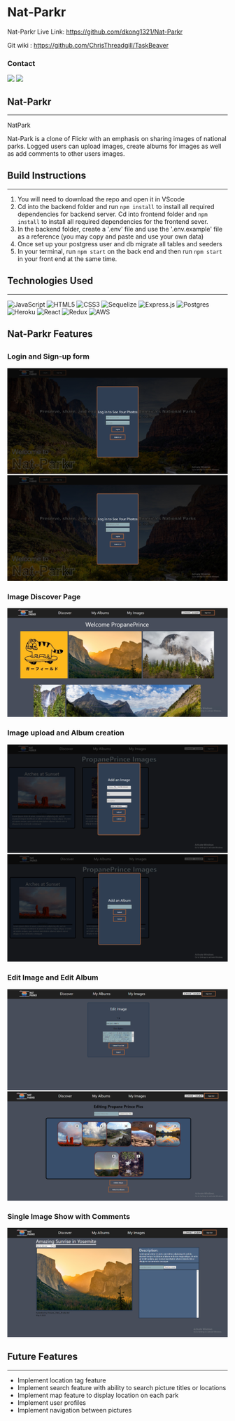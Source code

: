 # Nat-Parkr

Nat-Parkr Live Link: https://github.com/dkong1321/Nat-Parkr

Git wiki : https://github.com/ChrisThreadgill/TaskBeaver

### Contact

<a href="https://www.linkedin.com/in/darren-kong-06b47013b/"><img src="https://img.shields.io/badge/LinkedIn-0077B5?style=for-the-badge&logo=linkedin&logoColor=white" /></a>
<a href="https://github.com/dkong1321"><img src="https://img.shields.io/badge/GitHub-100000?style=for-the-badge&logo=github&logoColor=white" /></a>

## Nat-Parkr

---

NatPark

Nat-Park is a clone of Flickr with an emphasis on sharing images of national parks. Logged users can upload images, create albums for images as well as add comments to other users images.

## Build Instructions

---

1. You will need to download the repo and open it in VScode
2. Cd into the backend folder and run `npm install` to install all required dependencies for backend server. Cd into frontend folder and `npm install` to install all required dependencies for the frontend sever.
3. In the backend folder, create a '.env' file and use the '.env.example' file as a reference (you may copy and paste and use your own data)
4. Once set up your postgress user and db migrate all tables and seeders
5. In your terminal, run `npm start` on the back end and then run `npm start` in your front end at the same time.

## Technologies Used

---

![JavaScript](https://img.shields.io/badge/javascript-%23323330.svg?style=for-the-badge&logo=javascript&logoColor=%23F7DF1E)
![HTML5](https://img.shields.io/badge/html5-%23E34F26.svg?style=for-the-badge&logo=html5&logoColor=white)
![CSS3](https://img.shields.io/badge/css3-%231572B6.svg?style=for-the-badge&logo=css3&logoColor=white)
![Sequelize](https://img.shields.io/badge/Sequelize-52B0E7?style=for-the-badge&logo=Sequelize&logoColor=white)
![Express.js](https://img.shields.io/badge/express.js-%23404d59.svg?style=for-the-badge&logo=express&logoColor=%2361DAFB)
![Postgres](https://img.shields.io/badge/postgres-%23316192.svg?style=for-the-badge&logo=postgresql&logoColor=white)
![Heroku](https://img.shields.io/badge/heroku-%23430098.svg?style=for-the-badge&logo=heroku&logoColor=white)
![React](https://img.shields.io/badge/react-%2320232a.svg?style=for-the-badge&logo=react&logoColor=%2361DAFB)
![Redux](https://img.shields.io/badge/redux-%23593d88.svg?style=for-the-badge&logo=redux&logoColor=white)
![AWS](https://img.shields.io/badge/AWS-%23FF9900.svg?style=for-the-badge&logo=amazon-aws&logoColor=white)

## Nat-Parkr Features

##

### Login and Sign-up form

![Login](readme-images/nat-login.jpg "a title")
![Sign up](readme-images/nat-login.jpg "a title")

### Image Discover Page

![Discover](readme-images/discover-page.jpg "a title")

### Image upload and Album creation

![Add Image](readme-images/image-upload.png "a title")
![Add Album](readme-images/add-album-page.png "a title")

### Edit Image and Edit Album

![Edit Image](readme-images/edit-image-page.png "a title")
![Edit Album](readme-images/edit-album-page.png "a title")

### Single Image Show with Comments

![Show Image](readme-images/image-show-page.png "a title")

## Future Features

---

- Implement location tag feature
- Implement search feature with ability to search picture titles or locations
- Implement map feature to display location on each park
- Implement user profiles
- Implement navigation between pictures
